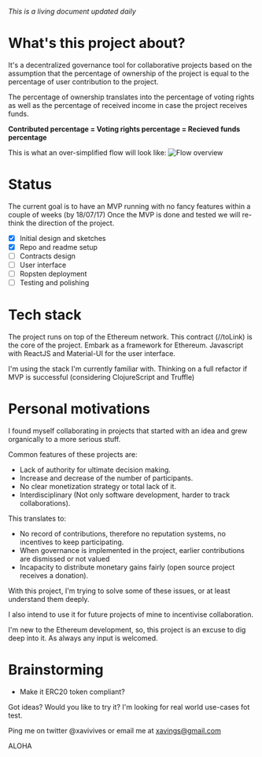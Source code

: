 _This is a living document updated daily_

# What's this project about?
It's a decentralized governance tool for collaborative projects based on the assumption that the percentage of ownership of the project is equal to the percentage of user contribution to the project.

The percentage of ownership translates into the percentage of voting rights as well as the percentage of received income in case the project receives funds.

**Contributed percentage =  Voting rights percentage = Recieved funds percentage**

This is what an over-simplified flow will look like:
![Flow overview](http://i.imgur.com/UMVgxGY.png)

# Status
The current goal is to have an MVP running with no fancy features within a couple of weeks (by 18/07/17) Once the MVP is done and tested we will re-think the direction of the project.

- [x] Initial design and sketches
- [x] Repo and readme setup 
- [ ] Contracts design
- [ ] User interface
- [ ] Ropsten deployment
- [ ] Testing and polishing

# Tech stack
The project runs on top of the Ethereum network.
This contract (//toLink) is the core of the project.
Embark as a framework for Ethereum.
Javascript with ReactJS and Material-UI for the user interface.

I'm using the stack I'm currently familiar with. Thinking on a full refactor if MVP is successful (considering ClojureScript and Truffle)

# Personal motivations
I found myself collaborating in projects that started with an idea and grew organically to a more serious stuff.

Common features of these projects are:
- Lack of authority for ultimate decision making.
- Increase and decrease of the number of participants.
- No clear monetization strategy or total lack of it.
- Interdisciplinary  (Not only software development, harder to track collaborations).

This translates to:
- No record of contributions, therefore no reputation systems, no incentives to keep participating.
- When governance is implemented in the project, earlier contributions are dismissed or not valued 
- Incapacity to distribute monetary gains fairly (open source project receives a donation).

With this project, I'm trying to solve some of these issues, or at least understand them deeply.

I also intend to use it for future projects of mine to incentivise collaboration.

I'm new to the Ethereum development, so, this project is an excuse to dig deep into it. As always any input is welcomed.

# Brainstorming

- Make it ERC20 token compliant?

Got ideas? 
Would you like to try it?
I'm looking for real world use-cases fot test.

Ping me on twitter @xavivives or email me at xavings@gmail.com


ALOHA